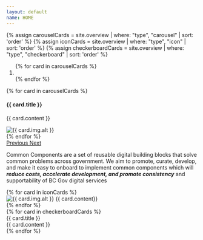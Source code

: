 ```yaml
---
layout: default
name: HOME
---
```

<main role="main mb-5">
  {% assign carouselCards = site.overview | where: "type", "carousel" | sort: 'order' %}
  {% assign iconCards = site.overview | where: "type", "icon" | sort: 'order' %}
  {% assign checkerboardCards = site.overview | where: "type", "checkerboard" | sort: 'order' %}

  <div class="container">
    <div id="overviewCarousel" class="carousel slide" data-ride="carousel">
      <ol class="carousel-indicators">
        {% for card in carouselCards %}
          <li data-target="#overviewCarousel" data-slide-to="{{ forloop.index | minus: 1 }}" class="{% if forloop.index == 1 %} active{% endif %}"></li>
        {% endfor %}
      </ol>
      <div class="carousel-inner">
        {% for card in carouselCards %}
        <div class="carousel-item {% if forloop.index == 1 %} active{% endif %}">
          <div class="row">
            <div class="col-sm-5">
              <h4 class="carousel-card-header">{{ card.title }}</h4>
              <p>{{ card.content }}</p>
            </div>
            <div class="col-sm-7">
              <img class="img-fluid" src="{{ site.baseurl }}{{card.img.path }}" alt="{{ card.img.alt }}">
            </div>
          </div>
        </div>
        {% endfor %}
      </div>
      <a class="carousel-control-prev" href="#overviewCarousel" role="button" data-slide="prev">
        <span class="carousel-control-prev-icon" aria-hidden="true"></span>
        <span class="sr-only">Previous</span>
      </a>
      <a class="carousel-control-next" href="#overviewCarousel" role="button" data-slide="next">
        <span class="carousel-control-next-icon" aria-hidden="true"></span>
        <span class="sr-only">Next</span>
      </a>
    </div>
    <div class="my-3 px-5">
      <p>Common Components are a set of reusable digital building blocks that solve common problems across government. We aim to promote, curate, develop, and make it easy to onboard to implement common components which will <strong><em>reduce costs, accelerate development, and promote consistency</em></strong> and supportability of BC Gov digital services</p>
      <div class="row">
        {% for card in iconCards %}
        <div class="icon-list col-sm-4">
            <img class="img-fluid" src="{{ site.baseurl }}{{card.img.path }}" alt="{{ card.img.alt }}">
            {{ card.content}}
        </div>
        {% endfor %}
      </div>
    </div>
    <div class="checkerboard mb-5">
      {% for card in checkerboardCards %}
      <div class="row">
        <div class="col-sm-4 check-title d-flex justify-content-center align-items-center">
            {{ card.title }}
        </div>
        <div class="col-sm-8 check-content">
            {{ card.content }}
        </div>
      </div>
      {% endfor %}
    </div>
  </div>
</main>
